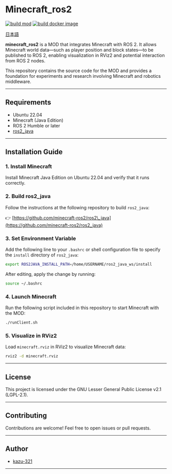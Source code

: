 # Minecraft\_ros2
[![build mod](https://github.com/minecraft-ros2/minecraft_ros2/actions/workflows/build_test.yaml/badge.svg)](https://github.com/minecraft-ros2/minecraft_ros2/actions/workflows/build_test.yaml)
[![build docker image](https://github.com/minecraft-ros2/minecraft_ros2/actions/workflows/docker_build.yaml/badge.svg)](https://github.com/minecraft-ros2/minecraft_ros2/actions/workflows/docker_build.yaml)

[日本語](README_JP.md)

**minecraft_ros2** is a MOD that integrates Minecraft with ROS 2. It allows Minecraft world data—such as player position and block states—to be published to ROS 2, enabling visualization in RViz2 and potential interaction from ROS 2 nodes.

This repository contains the source code for the MOD and provides a foundation for experiments and research involving Minecraft and robotics middleware.

---

## Requirements

* Ubuntu 22.04
* Minecraft (Java Edition)
* ROS 2 Humble or later
* [ros2\_java](https://github.com/minecraft-ros2/ros2_java)

---

## Installation Guide

### 1. Install Minecraft

Install Minecraft Java Edition on Ubuntu 22.04 and verify that it runs correctly.

### 2. Build ros2\_java

Follow the instructions at the following repository to build `ros2_java`:

👉 [https://github.com/minecraft-ros2/ros2\_java](https://github.com/minecraft-ros2/ros2_java)

### 3. Set Environment Variable

Add the following line to your `.bashrc` or shell configuration file to specify the `install` directory of `ros2_java`:

```bash
export ROS2JAVA_INSTALL_PATH=/home/USERNAME/ros2_java_ws/install
```

After editing, apply the change by running:

```bash
source ~/.bashrc
```

### 4. Launch Minecraft

Run the following script included in this repository to start Minecraft with the MOD:

```bash
./runClient.sh
```

### 5. Visualize in RViz2

Load `minecraft.rviz` in RViz2 to visualize Minecraft data:

```bash
rviz2 -d minecraft.rviz
```

---

## License

This project is licensed under the GNU Lesser General Public License v2.1 (LGPL-2.1).

---

## Contributing

Contributions are welcome! Feel free to open issues or pull requests.

---

## Author

* [kazu-321](https://github.com/kazu-321)

---
